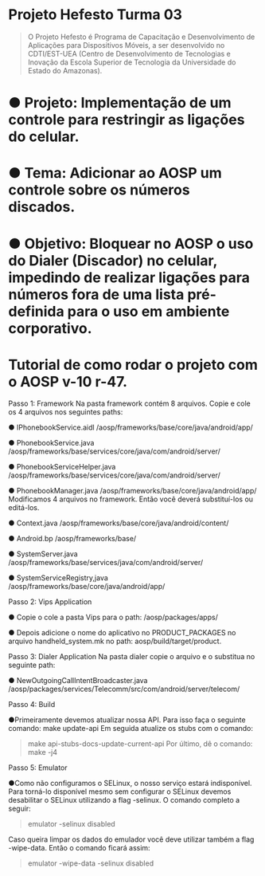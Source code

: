 # Projeto Hefesto Turma 03
> O Projeto Hefesto é Programa de Capacitação e Desenvolvimento de Aplicações para Dispositivos Móveis, a ser desenvolvido no CDTI/EST-UEA (Centro de Desenvolvimento de Tecnologias e Inovação da Escola Superior de Tecnologia da Universidade do Estado do Amazonas).

# ● Projeto: Implementação de um controle para restringir as ligações do celular.
# ● Tema: Adicionar ao AOSP um controle sobre os números discados.
# ● Objetivo: Bloquear no AOSP o uso do Dialer (Discador) no celular, impedindo de realizar ligações para números fora de uma lista pré-definida para o uso em ambiente corporativo.

# Tutorial de como rodar o projeto com o AOSP v-10 r-47.

Passo 1: Framework
Na pasta framework contém 8 arquivos. Copie e cole os 4 arquivos nos
seguintes paths:

● IPhonebookService.aidl
/aosp/frameworks/base/core/java/android/app/

● PhonebookService.java
/aosp/frameworks/base/services/core/java/com/android/server/

● PhonebookServiceHelper.java
/aosp/frameworks/base/services/core/java/com/android/server/

● PhonebookManager.java
/aosp/frameworks/base/core/java/android/app/
Modificamos 4 arquivos no framework. Então você deverá substituí-los ou
editá-los.

● Context.java
/aosp/frameworks/base/core/java/android/content/

● Android.bp
/aosp/frameworks/base/

● SystemServer.java
/aosp/frameworks/base/services/java/com/android/server/

● SystemServiceRegistry,java
/aosp/frameworks/base/core/java/android/app/

Passo 2: Vips Application

● Copie o cole a pasta Vips para o path: /aosp/packages/apps/

● Depois adicione o nome do aplicativo no PRODUCT_PACKAGES no arquivo
handheld_system.mk no path: aosp/build/target/product.

Passo 3: Dialer Application
Na pasta dialer copie o arquivo e o substitua no seguinte path:

● NewOutgoingCallIntentBroadcaster.java
/aosp/packages/services/Telecomm/src/com/android/server/telecom/

Passo 4: Build

●Primeiramente devemos atualizar nossa API. Para isso faça o seguinte comando:
make update-api Em seguida atualize os stubs com o comando:

>make api-stubs-docs-update-current-api Por último, dê o comando: make -j4

Passo 5: Emulator

●Como não configuramos o SELinux, o nosso serviço estará indisponível. Para torná-lo disponível mesmo sem configurar o SELinux devemos desabilitar o SELinux
utilizando a flag -selinux. O comando completo a seguir: 

>emulator -selinux disabled

Caso queira limpar os dados do emulador você deve utilizar também a flag -wipe-data. Então o comando ficará assim:

>emulator -wipe-data -selinux disabled

